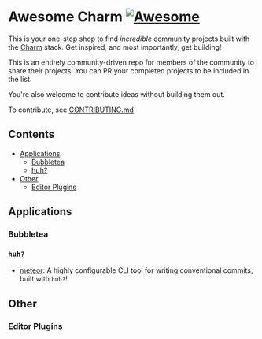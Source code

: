<!--lint ignore double-link awesome-git-repo-age awesome-github -->
<!-- TODO: remove awesome-git-repo-age when repo is older than 30 days -->

# Awesome Charm [![Awesome](https://awesome.re/badge-flat.svg)](https://awesome.re)

This is your one-stop shop to find *incredible* community projects built with
the [Charm](https://github.com/charmbracelet/) stack. Get inspired, and most importantly, get building!

This is an entirely community-driven repo for members of the community to share
their projects. You can PR your completed projects to be included in the list.

You're also welcome to contribute ideas without building them out.

To contribute, see [CONTRIBUTING.md](./CONTRIBUTING.md)

## Contents

- [Applications](#applications)
  - [Bubbletea](#bubbletea)
  - [huh?](#huh?)
- [Other](#other)
  - [Editor Plugins](#editor-plugins)

## Applications

### Bubbletea

### `huh?`

- [meteor](https://www.github.com/stefanlogue/meteor): A highly configurable CLI tool for writing conventional commits, built with `huh?`!

## Other

### Editor Plugins
